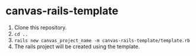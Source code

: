 canvas-rails-template
=====================
1. Clone this repository.
2. `cd ..`
3. `rails new canvas_project_name -m canvas-rails-template/template.rb`
4. The rails project will be created using the template.
